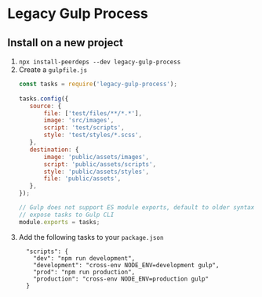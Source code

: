 # Legacy Gulp Process

## Install on a new project
1) `npx install-peerdeps --dev legacy-gulp-process`
2) Create a `gulpfile.js`
    ```javascript
    const tasks = require('legacy-gulp-process');
       
    tasks.config({
       source: {
           file: ['test/files/**/*.*'],
           image: 'src/images',
           script: 'test/scripts',
           style: 'test/styles/*.scss',
       },
       destination: {
           image: 'public/assets/images',
           script: 'public/assets/scripts',
           style: 'public/assets/styles',
           file: 'public/assets',
       },
    });
    
    // Gulp does not support ES module exports, default to older syntax to
    // expose tasks to Gulp CLI
    module.exports = tasks;
    ```
3) Add the following tasks to your `package.json`
    ```json5
      "scripts": {
        "dev": "npm run development",
        "development": "cross-env NODE_ENV=development gulp",
        "prod": "npm run production",
        "production": "cross-env NODE_ENV=production gulp"
      }
    ```
